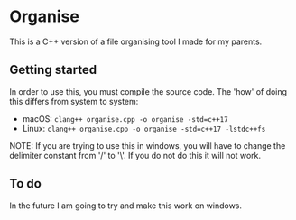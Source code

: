# Organise
This is a C++ version of a file organising tool I made for my parents.

## Getting started
In order to use this, you must compile the source code.
The 'how' of doing this differs from system to system:
- macOS: `clang++ organise.cpp -o organise -std=c++17`
- Linux: `clang++ organise.cpp -o organise -std=c++17 -lstdc++fs`

NOTE: If you are trying to use this in windows,
you will have to change the delimiter constant from '/' to '\\\'.
If you do not do this it will not work.

## To do
In the future I am going to try and make this work on windows.
